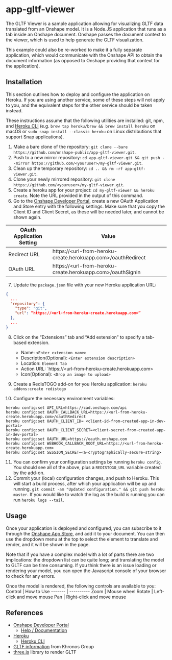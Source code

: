 # **app-gltf-viewer**
The GLTF Viewer is a sample application allowing for visualizing GLTF data translated from an Onshape model. It is a Node.JS application that runs as a tab inside an Onshape document. Onshape passes the document context to the viewer, which is used to help generate the GLTF visualization.

This example could also be re-worked to make it a fully separate application, which would communicate with the Onshape API to obtain the document information (as opposed to Onshape providing that context for the application).

## Installation
This section outlines how to deploy and configure the application on Heroku. If you are using another service, some of these steps will not apply to you, and the equivalent steps for the other service should be taken instead.

These instructions assume that the following utilities are installed: git, npm, and [Heroku CLI](https://devcenter.heroku.com/articles/heroku-cli) (e.g. `brew tap heroku/brew && brew install heroku` on macOS or `sudo snap install --classic heroku` on Linux distributions that support Snap applications).

1. Make a bare clone of the repository: `git clone --bare https://github.com/onshape-public/app-gltf-viewer.git`.
1. Push to a new mirror repository: `cd app-gltf-viewer.git && git push --mirror https://github.com/<youruser>/my-gltf-viewer.git`.
1. Clean up the temporary repository: `cd .. && rm -rf app-gltf-viewer.git`.
1. Clone your newly mirrored repository: `git clone https://github.com/<youruser>/my-gltf-viewer.git`.
1. Create a heroku app for your project: `cd my-gltf-viewer && heroku create`. Note the URL provided in the output of this command.
1. Go to the [Onshape Developer Portal](https://dev-portal.onshape.com/), create a new OAuth Application and Store entry with the following settings. Make sure that you copy the Client ID and Client Secret, as these will be needed later, and cannot be shown again.

OAuth Application Setting | Value
------------------------- | -----
Redirect URL | https://<url-from-heroku-create.herokuapp.com>/oauthRedirect
OAuth URL | https://<url-from-heroku-create.herokuapp.com>/oauthSignin
7. Update the `package.json` file with your new Heroku application URL:
```json
{
  ...
  "repository": {
    "type": "git",
    "url": “https://<url-from-heroku-create.herokuapp.com>”
  },
  ...
}
```
8. Click on the “Extensions” tab and “Add extension” to specify a tab-based extension.
	- Name: `<Enter extension name>`
	- Description(Optional): `<Enter extension description>`
	- Location: `Element Tab`
	- Action URL: `https://<url-from-heroku-create.herokuapp.com>
	- Icon(Optional): `<Drop an image to upload>`

9. Create a RedisTOGO add-on for you Heroku application: `heroku addons:create redistogo`
10. Configure the necessary environment variables:
```Shell
heroku config:set API_URL=https://cad.onshape.com/api
heroku config:set OAUTH_CALLBACK_URL=https://<url-from-heroku-create.herokuapp.com>/oauthRedirect
heroku config:set OAUTH_CLIENT_ID= <client-id-from-created-app-in-dev-portal>
heroku config:set OAUTH_CLIENT_SECRET=<client-secret-from-created-app-in-dev-portal>
heroku config:set OAUTH_URL=https://oauth.onshape.com
heroku config:set WEBHOOK_CALLBACK_ROOT_URL=https://<url-from-heroku-create.herokuapp.com>
heroku config:set SESSION_SECRET=<a-cryptographically-secure-string>
```
11. You can confirm your configuration settings by running `heroku config`. You should see all of the above, plus a `REDISTOGO_URL` variable created by the add-on.
12. Commit your (local) configuration changes, and push to Heroku. This will start a build process, after which your application will be up and running.
`git commit -am "Updated configuration." && git push heroku master`. If you would like to watch the log as the build is running you can run `heroku logs --tail`.

## Usage
Once your application is deployed and configured, you can subscribe to it through the [Onshape App Store](https://appstore.onshape.com), and add it to your document. You can then use the dropdown menu at the top to select the element to translate and render, and it will be shown in the page.

Note that if you have a complex model with a lot of parts there are two implications: the dropdown list can be quite long; and translating the model to GLTF can be time consuming. If you think there is an issue loading or rendering your model, you can open the Javascript console of your browser to check for any errors.

Once the model is rendered, the following controls are available to you:
Control | How to Use
------- | ----------
Zoom | Mouse wheel
Rotate | Left-click and move mouse
Pan | Right-click and move mouse

## References
* [Onshape Developer Portal](https://dev-portal.onshape.com)
    * [Help / Documentation](https://dev-portal.onshape.com/help)
* [Heroku](https://heroku.com)
    * [Heroku CLI](https://devcenter.heroku.com/articles/heroku-cli)
* [GLTF information](https://www.khronos.org/gltf/) from Khronos Group
* [three.js](https://threejs.org/) library to render GLTF
                     

